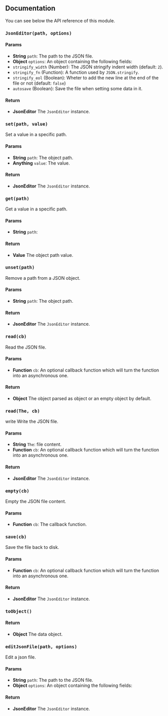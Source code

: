 ## Documentation

You can see below the API reference of this module.

### `JsonEditor(path, options)`

#### Params

- **String** `path`: The path to the JSON file.
- **Object** `options`: An object containing the following fields:
 - `stringify_width` (Number): The JSON stringify indent width (default: `2`).
 - `stringify_fn` (Function): A function used by `JSON.stringify`.
 - `stringify_eol` (Boolean): Wheter to add the new line at the end of the file or not (default: `false`)
 - `autosave` (Boolean): Save the file when setting some data in it.

#### Return
- **JsonEditor** The `JsonEditor` instance.

### `set(path, value)`
Set a value in a specific path.

#### Params

- **String** `path`: The object path.
- **Anything** `value`: The value.

#### Return
- **JsonEditor** The `JsonEditor` instance.

### `get(path)`
Get a value in a specific path.

#### Params

- **String** `path`:

#### Return
- **Value** The object path value.

### `unset(path)`
Remove a path from a JSON object.

#### Params

- **String** `path`: The object path.

#### Return
- **JsonEditor** The `JsonEditor` instance.

### `read(cb)`
Read the JSON file.

#### Params

- **Function** `cb`: An optional callback function which will turn the function into an asynchronous one.

#### Return
- **Object** The object parsed as object or an empty object by default.

### `read(The, cb)`
write
Write the JSON file.

#### Params

- **String** `The`: file content.
- **Function** `cb`: An optional callback function which will turn the function into an asynchronous one.

#### Return
- **JsonEditor** The `JsonEditor` instance.

### `empty(cb)`
Empty the JSON file content.

#### Params

- **Function** `cb`: The callback function.

### `save(cb)`
Save the file back to disk.

#### Params

- **Function** `cb`: An optional callback function which will turn the function into an asynchronous one.

#### Return
- **JsonEditor** The `JsonEditor` instance.

### `toObject()`

#### Return
- **Object** The data object.

### `editJsonFile(path, options)`
Edit a json file.

#### Params

- **String** `path`: The path to the JSON file.
- **Object** `options`: An object containing the following fields:

#### Return
- **JsonEditor** The `JsonEditor` instance.

